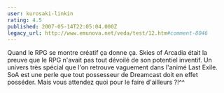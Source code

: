 ```yaml
---
user: kurosaki-linkin
rating: 4.5
published: 2007-05-14T22:05:04.000Z
legacy_url: http://www.emunova.net/veda/test/12.htm#comment-8046
---
```

Quand le RPG se montre créatif ça donne ça.
Skies of Arcadia était la preuve que le RPG n'avait pas tout dévoilé de son potentiel inventif.
Un univers très spécial que l'on retrouve vaguement dans l'animé Last Exile.
SoA est une perle que tout possesseur de Dreamcast doit en effet posséder. Mais vous attendez quoi pour le faire d'ailleurs ?!^^